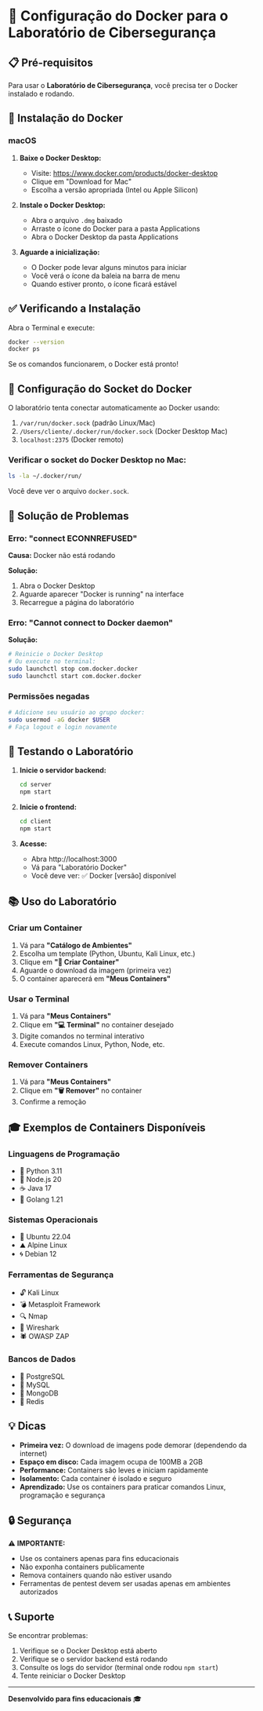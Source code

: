 # 🐳 Configuração do Docker para o Laboratório de Cibersegurança

## 📋 Pré-requisitos

Para usar o **Laboratório de Cibersegurança**, você precisa ter o Docker instalado e rodando.

## 🚀 Instalação do Docker

### macOS

1. **Baixe o Docker Desktop:**
   - Visite: https://www.docker.com/products/docker-desktop
   - Clique em "Download for Mac"
   - Escolha a versão apropriada (Intel ou Apple Silicon)

2. **Instale o Docker Desktop:**
   - Abra o arquivo `.dmg` baixado
   - Arraste o ícone do Docker para a pasta Applications
   - Abra o Docker Desktop da pasta Applications

3. **Aguarde a inicialização:**
   - O Docker pode levar alguns minutos para iniciar
   - Você verá o ícone da baleia na barra de menu
   - Quando estiver pronto, o ícone ficará estável

## ✅ Verificando a Instalação

Abra o Terminal e execute:

```bash
docker --version
docker ps
```

Se os comandos funcionarem, o Docker está pronto!

## 🔧 Configuração do Socket do Docker

O laboratório tenta conectar automaticamente ao Docker usando:

1. `/var/run/docker.sock` (padrão Linux/Mac)
2. `/Users/cliente/.docker/run/docker.sock` (Docker Desktop Mac)
3. `localhost:2375` (Docker remoto)

### Verificar o socket do Docker Desktop no Mac:

```bash
ls -la ~/.docker/run/
```

Você deve ver o arquivo `docker.sock`.

## 🐛 Solução de Problemas

### Erro: "connect ECONNREFUSED"

**Causa:** Docker não está rodando

**Solução:**
1. Abra o Docker Desktop
2. Aguarde aparecer "Docker is running" na interface
3. Recarregue a página do laboratório

### Erro: "Cannot connect to Docker daemon"

**Solução:**
```bash
# Reinicie o Docker Desktop
# Ou execute no terminal:
sudo launchctl stop com.docker.docker
sudo launchctl start com.docker.docker
```

### Permissões negadas

```bash
# Adicione seu usuário ao grupo docker:
sudo usermod -aG docker $USER
# Faça logout e login novamente
```

## 🎯 Testando o Laboratório

1. **Inicie o servidor backend:**
   ```bash
   cd server
   npm start
   ```

2. **Inicie o frontend:**
   ```bash
   cd client
   npm start
   ```

3. **Acesse:**
   - Abra http://localhost:3000
   - Vá para "Laboratório Docker"
   - Você deve ver: ✅ Docker [versão] disponível

## 📚 Uso do Laboratório

### Criar um Container

1. Vá para **"Catálogo de Ambientes"**
2. Escolha um template (Python, Ubuntu, Kali Linux, etc.)
3. Clique em **"🚀 Criar Container"**
4. Aguarde o download da imagem (primeira vez)
5. O container aparecerá em **"Meus Containers"**

### Usar o Terminal

1. Vá para **"Meus Containers"**
2. Clique em **"💻 Terminal"** no container desejado
3. Digite comandos no terminal interativo
4. Execute comandos Linux, Python, Node, etc.

### Remover Containers

1. Vá para **"Meus Containers"**
2. Clique em **"🗑️ Remover"** no container
3. Confirme a remoção

## 🎓 Exemplos de Containers Disponíveis

### Linguagens de Programação
- 🐍 Python 3.11
- 📗 Node.js 20
- ☕ Java 17
- 🔵 Golang 1.21

### Sistemas Operacionais
- 🐧 Ubuntu 22.04
- ⛰️ Alpine Linux
- 🌀 Debian 12

### Ferramentas de Segurança
- 🔓 Kali Linux
- 💣 Metasploit Framework
- 🔍 Nmap
- 🦈 Wireshark
- 🕷️ OWASP ZAP

### Bancos de Dados
- 🐘 PostgreSQL
- 🐬 MySQL
- 🍃 MongoDB
- 📮 Redis

## 💡 Dicas

- **Primeira vez:** O download de imagens pode demorar (dependendo da internet)
- **Espaço em disco:** Cada imagem ocupa de 100MB a 2GB
- **Performance:** Containers são leves e iniciam rapidamente
- **Isolamento:** Cada container é isolado e seguro
- **Aprendizado:** Use os containers para praticar comandos Linux, programação e segurança

## 🔒 Segurança

⚠️ **IMPORTANTE:**
- Use os containers apenas para fins educacionais
- Não exponha containers publicamente
- Remova containers quando não estiver usando
- Ferramentas de pentest devem ser usadas apenas em ambientes autorizados

## 📞 Suporte

Se encontrar problemas:

1. Verifique se o Docker Desktop está aberto
2. Verifique se o servidor backend está rodando
3. Consulte os logs do servidor (terminal onde rodou `npm start`)
4. Tente reiniciar o Docker Desktop

---

**Desenvolvido para fins educacionais** 🎓
